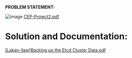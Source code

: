 **PROBLEM STATEMENT:**

![image](https://github.com/Lakan-Ilaw/ERCLI_PG-DO-Container-Orchestration-Using-Kubernetes_CEP2/assets/134827117/b85be333-6888-4831-9d47-2b6cc6d4bd0a)
[CEP-Project2.pdf](https://github.com/Lakan-Ilaw/ERCLI_PG-DO-Container-Orchestration-Using-Kubernetes_CEP2/files/15173031/CEP-Project2.pdf)




# **Solution and Documentation:**

[[Lakan-Ilaw]Backing up the Etcd Cluster Data.pdf](https://github.com/Lakan-Ilaw/ERCLI_PG-DO-Container-Orchestration-Using-Kubernetes_CEP2/files/15173034/Lakan-Ilaw.Backing.up.the.Etcd.Cluster.Data.pdf)
